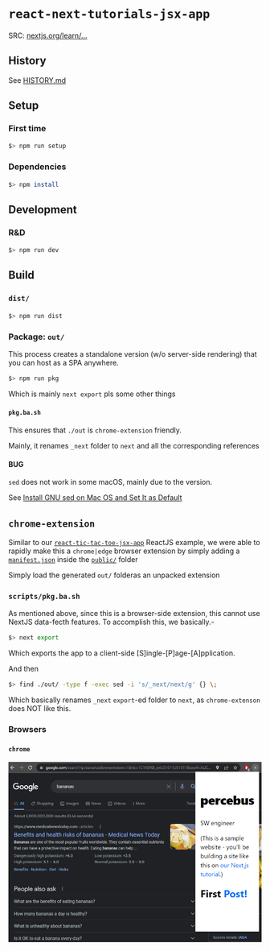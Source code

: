 # `react-next-tutorials-jsx-app`

SRC: [nextjs.org/learn/...](https://nextjs.org/learn/basics/create-nextjs-app/)

## History

See [HISTORY.md](./HISTORY.md)

## Setup

### First time

```bash
$> npm run setup
```

### Dependencies

```bash
$> npm install
```

## Development

### R&D

```bash
$> npm run dev
```

## Build

### `dist/`

```bash
$> npm run dist
```

### Package: `out/`

This process creates a standalone version (w/o server-side rendering) that you can host as a SPA anywhere.

```bash
$> npm run pkg
```

Which is mainly `next export` pls some other things

#### `pkg.ba.sh`

This ensures that `./out` is `chrome-extension` friendly.

Mainly, it renames `_next` folder to `next` and all the corresponding references

#### BUG

`sed` does not work in some macOS, mainly due to the version.

See [Install GNU sed on Mac OS and Set It as Default
](https://medium.com/@bramblexu/install-gnu-sed-on-mac-os-and-set-it-as-default-7c17ef1b8f64)

## `chrome-extension`

Similar to our [`react-tic-tac-toe-jsx-app`](https://github.com/percebus/react-tic-tac-toe-jsx-app) ReactJS example, we were able to rapidly make this a `chrome|edge` browser extension by simply adding a [`manifest.json`](./public/manifest.json) inside the [`public/`](./public/) folder

Simply load the generated `out/` folderas an unpacked extension

### `scripts/pkg.ba.sh`

As mentioned above, since this is a browser-side extension, this cannot use NextJS data-fecth features. To accomplish this, we basically.-

```bash
$> next export
```

Which exports the app to a client-side [S]ingle-[P]age-[A]pplication.

And then

```bash
$> find ./out/ -type f -exec sed -i 's/_next/next/g' {} \;
```

Which basically renames `_next` `export`-ed folder to `next`, as `chrome-extenson` does NOT like this. 

### Browsers

#### `chrome`

![chrome-extension](./README/chrome/extension.png)

